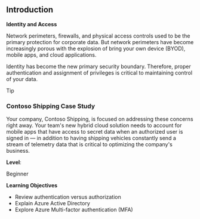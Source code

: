 ## Introduction

**Identity and Access**

Network perimeters, firewalls, and physical access controls used to be the primary protection for corporate data. But network perimeters have become increasingly porous with the explosion of bring your own device (BYOD), mobile apps, and cloud applications.

Identity has become the new primary security boundary. Therefore, proper authentication and assignment of privileges is critical to maintaining control of your data.

> [!Tip]
> ### Contoso Shipping Case Study
>
> Your company, Contoso Shipping, is focused on addressing these concerns right away. Your team's new hybrid cloud solution needs to account for mobile apps that have access to secret data when an authorized user is signed in — in addition to having shipping vehicles constantly send a stream of telemetry data that is critical to optimizing the company's business.

**Level**: 

Beginner

**Learning Objectives**

+ Review authentication versus authorization
+ Explain Azure Active Directory
+ Explore Azure Multi-factor authentication (MFA)
